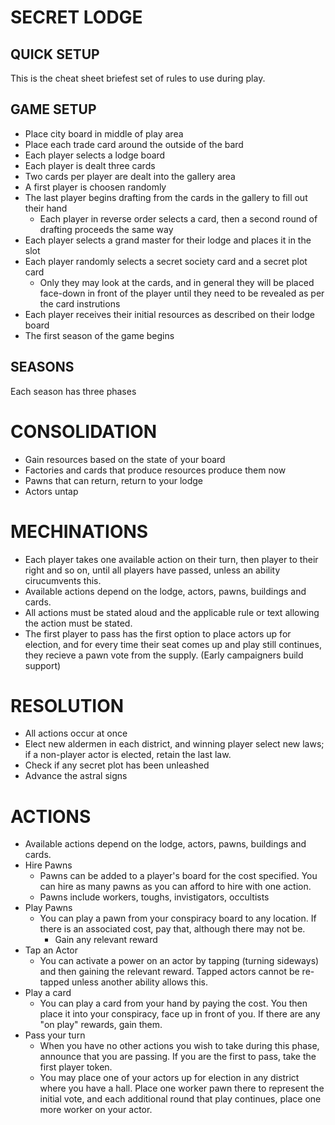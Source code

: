 # SECRET LODGE 
## QUICK SETUP
This is the cheat sheet briefest set of rules to use during play.

## GAME SETUP
- Place city board in middle of play area
- Place each trade card around the outside of the bard
- Each player selects a lodge board
- Each player is dealt three cards
- Two cards per player are dealt into the gallery area
- A first player is choosen randomly
- The last player begins drafting from the cards in the gallery to fill out their hand
  - Each player in reverse order selects a card, then a second round of drafting proceeds the same way
- Each player selects a grand master for their lodge and places it in the slot
- Each player randomly selects a secret society card and a secret plot card
    - Only they may look at the cards, and in general they will be placed face-down in front of the player until they need to be revealed as per the card instrutions
- Each player receives their initial resources as described on their lodge board
- The first season of the game begins

## SEASONS
Each season has three phases

# CONSOLIDATION
- Gain resources based on the state of your board
- Factories and cards that produce resources produce them now
- Pawns that can return, return to your lodge
- Actors untap

# MECHINATIONS
- Each player takes one available action on their turn, then player to their right and so on, until all players have passed, unless an ability cirucumvents this.
- Available actions depend on the lodge, actors, pawns, buildings and cards.
- All actions must be stated aloud and the applicable rule or text allowing the action must be stated.
- The first player to pass has the first option to place actors up for election, and for every time their seat comes up and play still continues, 
    they recieve a pawn vote from the supply.  (Early campaigners build support)

# RESOLUTION
- All actions occur at once 
- Elect new aldermen in each district, and winning player select new laws;  if a non-player actor is elected, retain the last law.
- Check if any secret plot has been unleashed
- Advance the astral signs

# ACTIONS
- Available actions depend on the lodge, actors, pawns, buildings and cards.
- Hire Pawns
  - Pawns can be added to a player's board for the cost specified.  You can hire as many pawns as you can afford to hire with one action.
  - Pawns include workers, toughs, invistigators, occultists
- Play Pawns
  - You can play a pawn from your conspiracy board to any location.  If there is an associated cost, pay that, although there may not be.  
    - Gain any relevant reward 
- Tap an Actor
  - You can activate a power on an actor by tapping (turning sideways) and then gaining the relevant reward.  Tapped actors cannot be re-tapped unless another ability allows this.
- Play a card
  - You can play a card from your hand by paying the cost.  You then place it into your conspiracy, face up in front of you.  If there are any "on play" rewards, gain them.
- Pass your turn
  - When you have no other actions you wish to take during this phase, announce that you are passing.  If you are the first to pass, take the first player token.
  - You may place one of your actors up for election in any district where you have a hall.  Place one worker pawn there to represent the initial vote, and each additional round that play continues, place one more worker on your actor.